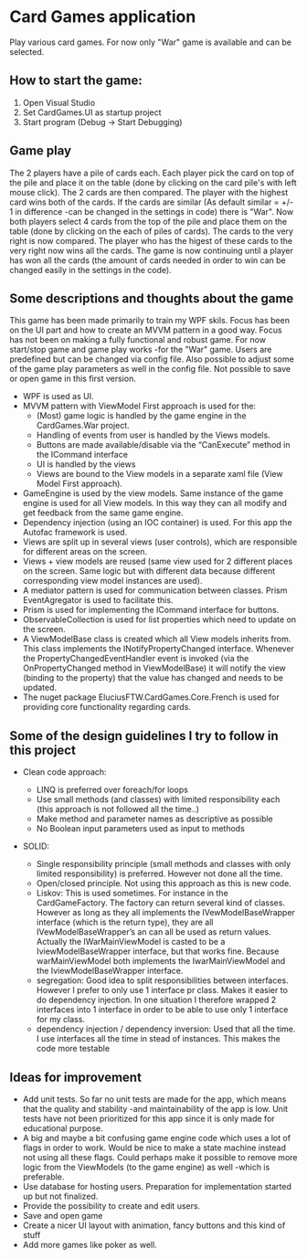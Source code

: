 # Card Games application
Play various card games. For now only "War" game is available and can be selected. 

## How to start the game: 
1. Open Visual Studio
2. Set CardGames.UI as startup project
3. Start program (Debug -> Start Debugging)

##  Game play
The 2 players have a pile of cards each. Each player pick the card on top of the pile and place it on the table (done by clicking on the card pile's with left mouse click). The 2 cards are then compared. The player with the highest card wins both of the cards. If the cards are similar (As default similar = +/- 1 in difference -can be changed in the settings in code) there is "War". Now both players select 4 cards from the top of the pile and place them on the table (done by clicking on the each of piles of cards). The cards to the very right is now compared. The player who has the higest of these cards to the very right now wins all the cards. The game is now continuing until a player has won all the cards (the amount of cards needed in order to win can be changed easily in the settings in the code). 

## Some descriptions and thoughts about the game
This game has been made primarily to train my WPF skils. Focus has been on the UI part and how to create an MVVM pattern in a good way. Focus has not been on making a fully functional and robust game. For now start/stop game and game play works -for the "War" game. Users are predefined but can be changed via config file. Also possible to adjust some of the game play parameters as well in the config file. Not possible to save or open game in this first version.
- WPF is used as UI. 
- MVVM pattern with ViewModel First approach is used for the:
  - (Most) game logic is handled by the game engine in the CardGames.War project. 
  - Handling of events from user is handled by the Views models. 
  - Buttons are made available/disable via the “CanExecute” method in the ICommand interface
  - UI is handled by the views
  - Views are bound to the View models in a separate xaml file (View Model First approach).
- GameEngine is used by the view models. Same instance of the game engine is used for all View models. In this way they can all modify and get feedback from the same game engine.
- Dependency injection (using an IOC container) is used. For this app the Autofac framework is used. 
- Views are split up in several views (user controls), which are responsible for different areas on the screen. 
- Views + view models are reused (same view used for 2 different places on the screen. Same logic but with different data because different corresponding view model instances are used).
-	A mediator pattern is used for communication between classes. Prism EventAgregator is used to facilitate this. 
-	Prism is used for implementing the ICommand interface for buttons.
-	ObservableCollection is used for list properties which need to update on the screen.
-	A ViewModelBase class is created which all View models inherits from. This class implements the INotifyPropertyChanged interface. Whenever the PropertyChangedEventHandler event is invoked (via the OnPropertyChanged method in ViewModelBase) it will notify the view (binding to the property) that the value has changed and needs to be updated. 
-	The nuget package EluciusFTW.CardGames.Core.French is used for providing core functionality regarding cards.

## Some of the design guidelines I try to follow in this project
- Clean code approach:
  - LINQ is preferred over foreach/for loops 
  - Use small methods (and classes) with limited responsibility each (this approach is not followed all the time..)
  - Make method and parameter names as descriptive as possible
  - No Boolean input parameters used as input to methods

- SOLID:
  - Single responsibility principle (small methods and classes with only limited responsibility) is preferred. However not done all the time. 
  - Open/closed principle. Not using this approach as this is new code.
  - Liskov: This is used sometimes. For instance in the CardGameFactory. The factory can return several kind of classes. However as long as they all implements the   IVewModelBaseWrapper interface (which is the return type), they are all IVewModelBaseWrapper’s an can all be used as return values. Actually the IWarMainViewModel is casted to be a IviewModelBaseWrapper interface, but that works fine. Because warMainViewModel both implements the IwarMainViewModel and the IviewModelBaseWrapper interface. 
  - segregation: Good idea to split responsibilities between interfaces. However I prefer to only use 1 interface pr class. Makes it easier to do dependency injection. In one situation I therefore wrapped 2 interfaces into 1 interface in order to be able to use only 1 interface for my class. 
  - dependency injection / dependency inversion: Used that all the time. I use interfaces all the time in stead of instances. This makes the code more testable
   
## Ideas for improvement
-	Add unit tests. So far no unit tests are made for the app, which means that the quality and stability -and maintainability of the app is low. Unit tests have not been prioritized for this app since it is only made for educational purpose. 
-	A big and maybe a bit confusing game engine code which uses a lot of flags in order to work. Would be nice to make a state machine instead not using all these flags. Could perhaps make it possible to remove more logic from the ViewModels (to the game engine) as well -which is preferable. 
-	Use database for hosting users. Preparation for implementation started up but not finalized. 
-	Provide the possibility to create and edit users.
-	Save and open game
-	Create a nicer UI layout with animation, fancy buttons and this kind of stuff
-	Add more games like poker as well.
